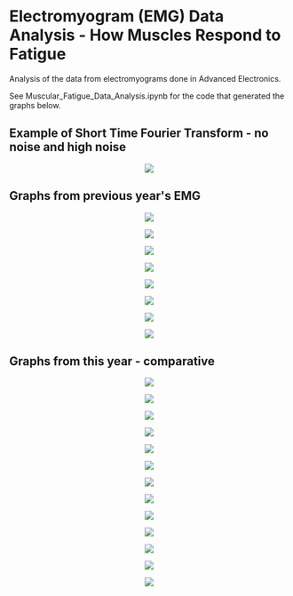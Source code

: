 # Electromyogram (EMG) Data Analysis - How Muscles Respond to Fatigue
Analysis of the data from electromyograms done in Advanced Electronics.

See Muscular_Fatigue_Data_Analysis.ipynb for the code that generated the graphs below.

## Example of Short Time Fourier Transform - no noise and high noise

<p align="center">
  <img src="Images/stft_example.png"/>
</p>

## Graphs from previous year's EMG

<p align="center">
  <img src="Images/adrianne_graph.png"/>
</p>

<p align="center">
  <img src="Images/irma_graph.png"/>
</p>

<p align="center">
  <img src="Images/jord_graph.png"/>
</p>

<p align="center">
  <img src="Images/marijn_graph.png"/>
</p>

<p align="center">
  <img src="Images/shania_graph.png"/>
</p>

<p align="center">
  <img src="Images/timour_graph.png"/>
</p>

<p align="center">
  <img src="Images/wladimir_graph.png"/>
</p>

<p align="center">
  <img src="Images/zeynep_graph.png"/>
</p>

## Graphs from this year - comparative

<p align="center">
  <img src="Images/EMG1_graph.png"/>
</p>

<p align="center">
  <img src="Images/EMG2_graph.png"/>
</p>

<p align="center">
  <img src="Images/EMG3_graph.png"/>
</p>

<p align="center">
  <img src="Images/EMG4_graph.png"/>
</p>

<p align="center">
  <img src="Images/EMG5_graph.png"/>
</p>

<p align="center">
  <img src="Images/EMG6_graph.png"/>
</p>

<p align="center">
  <img src="Images/EMG7_graph.png"/>
</p>

<p align="center">
  <img src="Images/EMG8_graph.png"/>
</p>

<p align="center">
  <img src="Images/EMG9_graph.png"/>
</p>

<p align="center">
  <img src="Images/EMG10_graph.png"/>
</p>

<p align="center">
  <img src="Images/EMG11_graph.png"/>
</p>

<p align="center">
  <img src="Images/EMG12_graph.png"/>
</p>

<p align="center">
  <img src="Images/EMG13_graph.png"/>
</p>

